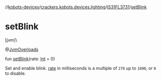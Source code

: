 //[kobots-devices](../../../index.md)/[crackers.kobots.devices.lighting](../index.md)/[IS31FL3731](index.md)/[setBlink](set-blink.md)

# setBlink

[jvm]\

@[JvmOverloads](https://kotlinlang.org/api/latest/jvm/stdlib/kotlin.jvm/-jvm-overloads/index.html)

fun [setBlink](set-blink.md)(rate: [Int](https://kotlinlang.org/api/latest/jvm/stdlib/kotlin/-int/index.html) = 0)

Set and enable blink. [rate](set-blink.md) in milliseconds is a multiple of `270` up to `1890`, or `0` to disable.
